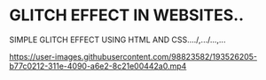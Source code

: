 # GLITCH EFFECT IN WEBSITES..
SIMPLE GLITCH EFFECT USING HTML AND CSS..../,.../...,...

https://user-images.githubusercontent.com/98823582/193526205-b77c0212-311e-4090-a6e2-8c21e00442a0.mp4
